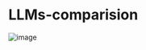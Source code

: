 # LLMs-comparision


![image](https://github.com/Grumpy-catzZ/LLMs-comparision/assets/44294632/a9c072f5-84e4-48a2-9b89-7f50b3c83044)

